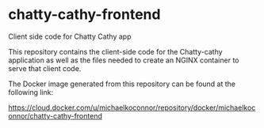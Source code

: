 # chatty-cathy-frontend
Client side code for Chatty Cathy app

This repository contains the client-side code for the Chatty-cathy application as well as the files needed to create an NGINX container to serve that client code.

The Docker image generated from this repository can be found at the following link:

https://cloud.docker.com/u/michaelkoconnor/repository/docker/michaelkoconnor/chatty-cathy-frontend
